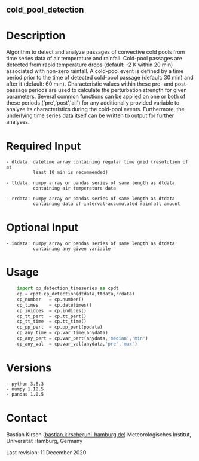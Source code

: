 ## cold_pool_detection

# Description
Algorithm to detect and analyze passages of convective cold pools 
from time series data of air temperature and rainfall. Cold-pool passages
are detected from rapid temperature drops (default: -2 K within 20 min) 
associated with non-zero rainfall. A cold-pool event is defined by a
time period prior to the time of detected cold-pool passage (default: 30 min) 
and after it (default: 60 min). Characteristic values within these pre-
and post-passage periods are used to calculate the perturbation strength
for given parameters. Several common functions can be applied on one or both
of these periods ('pre','post','all') for any additionally provided variable 
to analyze its characteristics during the cold-pool events. Furthermore, the 
underlying time series data itself can be written to output for further analyses.

# Required Input 
    - dtdata: datetime array containing regular time grid (resolution of at 
              least 10 min is recommended)
              
    - ttdata: numpy array or pandas series of same length as dtdata 
              containing air temperature data
              
    - rrdata: numpy array or pandas series of same length as dtdata 
              containing data of interval-accumulated rainfall amount     
              
# Optional Input      
    - indata: numpy array or pandas series of same length as dtdata 
              containing any given variable
              
# Usage
```python
    import cp_detection_timeseries as cpdt
    cp = cpdt.cp_detection(dtdata,ttdata,rrdata) 
    cp_number   = cp.number()                    
    cp_times    = cp.datetimes()                
    cp_inidces  = cp.indices()                   
    cp_tt_pert  = cp.tt_pert()                                                           
    cp_tt_time  = cp.tt_time()                   
    cp_pp_pert  = cp.pp_pert(ppdata)
    cp_any_time = cp.var_time(anydata)
    cp_any_pert = cp.var_pert(anydata,'median','min')
    cp_any_val  = cp.var_val(anydata,'pre','max')
```    


# Versions
    - python 3.8.3
    - numpy 1.18.5
    - pandas 1.0.5
    

# Contact
Bastian Kirsch (bastian.kirsch@uni-hamburg.de)
Meteorologisches Institut, Universität Hamburg, Germany

Last revision:
11 December 2020
